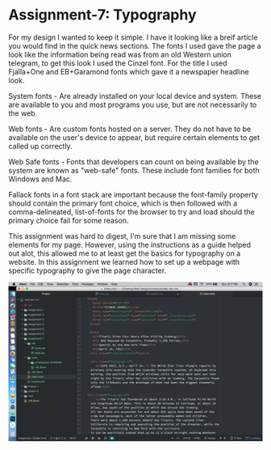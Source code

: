 # Assignment-7: Typography

For my design I wanted to keep it simple. I have it looking like a breif article you
would find in the quick news sections. The fonts I used gave the page a look like the
information being read was from an old Western union telegram, to get this look I used
the Cinzel font. For the title I used Fjalla+One and EB+Garamond fonts which gave it
a newspaper headline look.

System fonts - Are already installed on your local device and system. These
are available to you and most programs you use, but are not necessarily to the web.

Web fonts - Are custom fonts hosted on a server. They do not have to be available on
the user's device to appear, but require certain elements to get called up correctly.

Web Safe fonts - Fonts that developers can count on being available by the system
are known as "web-safe" fonts. These include font families for both Windows and Mac.

Fallack fonts in a font stack are important because the font-family property should
contain the primary font choice, which is then followed with a comma-delineated,
list-of-fonts for the browser to try and load should the primary choice fail for
some reason.

This assignment was hard to digest, I'm sure that I am missing some elements for
my page. However, using the instructions as a guide helped out alot, this allowed
me to at least get the basics for typography on a website. In this assignment we
learned how to set up a webpage with specific typography to give the page character.

![screenshot](./Screenshot.png)

